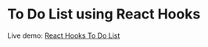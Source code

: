 # To Do List using React Hooks

Live demo: [React Hooks To Do List](https://codesandbox.io/s/ql2y86xz6j)
